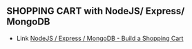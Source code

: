 ## SHOPPING CART with NodeJS/ Express/ MongoDB

- Link <a href="https://www.youtube.com/watch?v=GHNLWHGCBEc">NodeJS / Express / MongoDB - Build a Shopping Cart </a>
